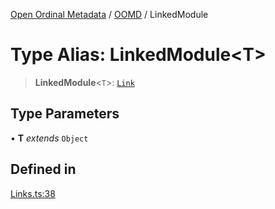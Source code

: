 [Open Ordinal Metadata](../../README.md) / [OOMD](../README.md) / LinkedModule

# Type Alias: LinkedModule\<T\>

> **LinkedModule**\<`T`\>: [`Link`](Link.md)

## Type Parameters

• **T** *extends* `Object`

## Defined in

[Links.ts:38](https://github.com/open-ordinal/open-ordinal-metadata/blob/3d1c7e7991626e590ad48c7df8a3780adeeff6fe/src/Links.ts#L38)
